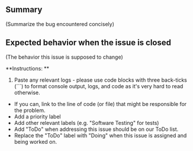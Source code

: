 ## Summary

(Summarize the bug encountered concisely)


## Expected behavior when the issue is closed

(The behavior this issue is supposed to change)



**Instructions: **
1. Paste any relevant logs - please use code blocks with three back-ticks (```) to format console output, logs, and code as it's very hard to read otherwise.
* If you can, link to the line of code (or file) that might be responsible for the problem.
* Add a priority label
* Add other relevant labels (e.g. "Software Testing" for tests)
* Add "ToDo" when addressing this issue should be on our ToDo list.
* Replace the "ToDo" label with "Doing" when this issue is assigned and being worked on.
